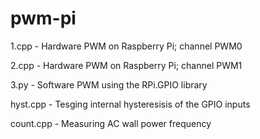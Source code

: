 # pwm-pi

1.cpp - Hardware PWM on Raspberry Pi; channel PWM0

2.cpp - Hardware PWM on Raspberry Pi; channel PWM1

3.py - Software PWM using the RPi.GPIO library

hyst.cpp - Tesging internal hysteresisis of the GPIO inputs

count.cpp - Measuring AC wall power frequency
